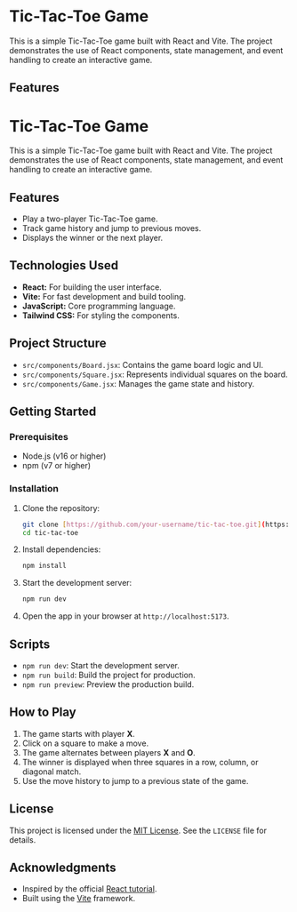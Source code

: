 # Tic-Tac-Toe Game

This is a simple Tic-Tac-Toe game built with React and Vite. The project demonstrates the use of React components, state management, and event handling to create an interactive game.

## Features

# Tic-Tac-Toe Game

This is a simple Tic-Tac-Toe game built with React and Vite. The project demonstrates the use of React components, state management, and event handling to create an interactive game.

## Features

* Play a two-player Tic-Tac-Toe game.
* Track game history and jump to previous moves.
* Displays the winner or the next player.

## Technologies Used

* **React:** For building the user interface.
* **Vite:** For fast development and build tooling.
* **JavaScript:** Core programming language.
* **Tailwind CSS:** For styling the components.

## Project Structure

- `src/components/Board.jsx`: Contains the game board logic and UI.
- `src/components/Square.jsx`: Represents individual squares on the board.
- `src/components/Game.jsx`: Manages the game state and history.

## Getting Started

### Prerequisites

- Node.js (v16 or higher)
- npm (v7 or higher)

### Installation

1.  Clone the repository:
    ```bash
    git clone [https://github.com/your-username/tic-tac-toe.git](https://github.com/your-username/tic-tac-toe.git)
    cd tic-tac-toe
    ```

2.  Install dependencies:
    ```bash
    npm install
    ```

3.  Start the development server:
    ```bash
    npm run dev
    ```

4.  Open the app in your browser at `http://localhost:5173`.

## Scripts

* `npm run dev`: Start the development server.
* `npm run build`: Build the project for production.
* `npm run preview`: Preview the production build.

## How to Play

1.  The game starts with player **X**.
2.  Click on a square to make a move.
3.  The game alternates between players **X** and **O**.
4.  The winner is displayed when three squares in a row, column, or diagonal match.
5.  Use the move history to jump to a previous state of the game.

## License

This project is licensed under the [MIT License](LICENSE). See the `LICENSE` file for details.

## Acknowledgments

* Inspired by the official [React tutorial](https://react.dev/learn/tutorial-tic-tac-toe).
* Built using the [Vite](https://vitejs.dev/) framework.